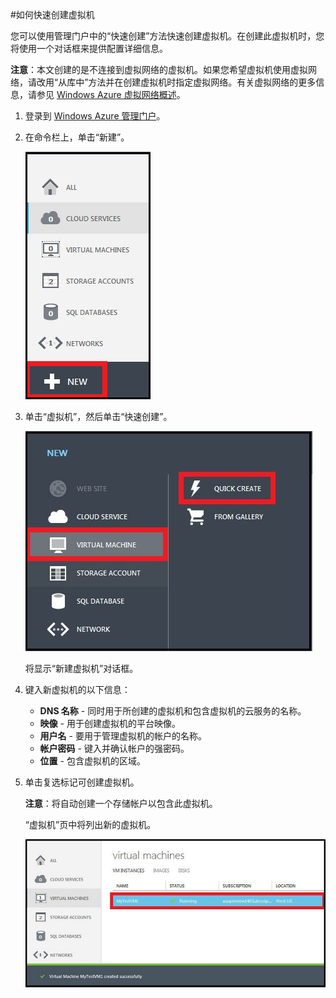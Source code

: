 ﻿<properties writer="kathydav" editor="tysonn" manager="jeffreyg" /> 

#如何快速创建虚拟机

您可以使用管理门户中的“快速创建”方法快速创建虚拟机。在创建此虚拟机时，您将使用一个对话框来提供配置详细信息。

**注意**：本文创建的是不连接到虚拟网络的虚拟机。如果您希望虚拟机使用虚拟网络，请改用“从库中”方法并在创建虚拟机时指定虚拟网络。有关虚拟网络的更多信息，请参见 [Windows Azure 虚拟网络概述](http://go.microsoft.com/fwlink/p/?LinkID=294063)。

1. 登录到 [Windows Azure 管理门户](http://manage.windowsazure.com)。

2. 在命令栏上，单击“新建”。

	![新建虚拟机](./media/howto-quick-create-vm/create.png)

3. 单击“虚拟机”，然后单击“快速创建”。

	![快速创建新的虚拟机](./media/howto-quick-create-vm/createquick.png)

	将显示“新建虚拟机”对话框。

4. 键入新虚拟机的以下信息：

	- **DNS 名称** - 同时用于所创建的虚拟机和包含虚拟机的云服务的名称。
	- **映像** - 用于创建虚拟机的平台映像。
	- **用户名** - 要用于管理虚拟机的帐户的名称。
	- **帐户密码** - 键入并确认帐户的强密码。
	- **位置** - 包含虚拟机的区域。

5. 单击复选标记可创建虚拟机。

	**注意**：将自动创建一个存储帐户以包含此虚拟机。

	“虚拟机”页中将列出新的虚拟机。

	![成功创建虚拟机](./media/howto-quick-create-vm/vmsuccesswindows.png)


